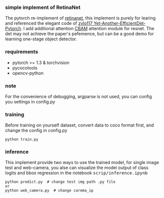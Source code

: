 
### simple implement of RetinaNet
The pytorch re-implement of [retinanet](https://arxiv.org/abs/1708.02002), this implement is purely for learing and referenced the elegant code of [zylo117
Yet-Another-EfficientDet-Pytorch](https://github.com/zylo117/Yet-Another-EfficientDet-Pytorch). I add additional attention [CBAM](https://arxiv.org/abs/1807.06521v2) attention module for resnet. The det may not achieve the paper's pefemence, but can be a good demo for learning one-stage object detector.

### requirements
- pytorch >= 1.3 & torchvision
- pycocotools
- opencv-python


### note
For the convenience of debugging, argparse is not used, you can config you settings in config.py 

### training
Before training on yourself dataset, convert data to coco format first, and change the config in config.py

```
python train.py
```

### inference
This implement provide two ways to use the trained model, for single image test and web-camera, you alse can visualize the model output of class logits and bbox regression in the notebook <kbd>scrip/inference.ipynb</kbd>

```
python predict.py  # change test img path .py file
or
python web_camera.py  # change carema_ip
```
